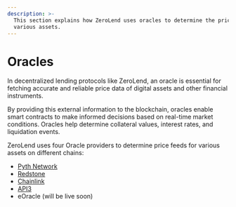 ```yaml
---
description: >-
  This section explains how ZeroLend uses oracles to determine the price of
  various assets.
---
```


# Oracles

In decentralized lending protocols like ZeroLend, an oracle is essential for fetching accurate and reliable price data of digital assets and other financial instruments.&#x20;

By providing this external information to the blockchain, oracles enable smart contracts to make informed decisions based on real-time market conditions. Oracles help determine collateral values, interest rates, and liquidation events.&#x20;

ZeroLend uses four Oracle providers to determine price feeds for various assets on different chains:

* [Pyth Network](oracles/pyth-oracles.md)
* [Redstone](oracles/redstone.md)
* [Chainlink](oracles/chainlink.md)
* [API3](oracles/api3-oracles.md)
* eOracle (will be live soon)
